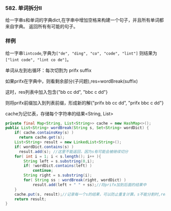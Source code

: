 ### 582. 单词拆分II

给一字串s和单词的字典dict,在字串中增加空格来构建一个句子，并且所有单词都来自字典。
返回所有有可能的句子。

### 样例

给一字串`lintcode`,字典为`["de", "ding", "co", "code", "lint"]`
则结果为`["lint code", "lint co de"]`。



单词从左到右循环：每次切割为 prifx suffix

如果prifx在字典中，则看剩余部分(子问题),res=wordBreak(suffix)

这时，res列表中加入包含{"bb cc dd", "bbc c dd"}

则将prifx前缀加入到列表前缀，形成新的解{"prifx bb cc dd", "prifx bbc c dd"}

cache为记忆表，存储每个字符串的结果<String, List<String>>

```java
private final Map<String, List<String>> cache = new HashMap<>();
public List<String> wordBreak(String s, Set<String> wordDict) {
    if( cache.containsKey(s) ) 
      return cache.get(s);
    List<String> result = new LinkedList<String>();
    if( wordDict.contains(s) ) 
      result.add(s); //这里不能返回，因为s有可能会被继续切分
    for( int i = 1; i < s.length(); i++ ){
        String left = s.substring(0,i);
        if( !wordDict.contains(left) )
            continue;
        String right = s.substring(i);
        for( String ss : wordBreak(right, wordDict) ) 
            result.add(left + " " + ss);//将prifx加到后面的结果中
    }
    cache.put(s, result);//记录每一个s的结果，可以防止重复计算。s不能分割时,res为空。
    return result;
}
```

